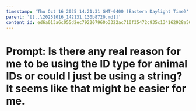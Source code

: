 ```yaml
---
timestamp: 'Thu Oct 16 2025 14:21:31 GMT-0400 (Eastern Daylight Time)'
parent: '[[..\20251016_142131.130b8720.md]]'
content_id: ed6a013a6c055d2ec792207960b3322ac710f35472c935c134162928a509cee9
---
```


# Prompt: Is there any real reason for me to be using the ID type for animal IDs or could I just be using a string? It seems like that might be easier for me.
